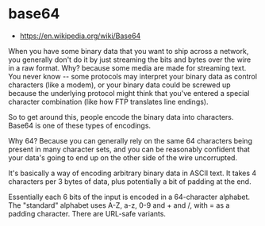 # base64

- https://en.wikipedia.org/wiki/Base64

When you have some binary data that you want to ship across a network, you generally don't do it by just streaming the bits and bytes over the wire in a raw format. Why? because some media are made for streaming text. You never know -- some protocols may interpret your binary data as control characters (like a modem), or your binary data could be screwed up because the underlying protocol might think that you've entered a special character combination (like how FTP translates line endings).

So to get around this, people encode the binary data into characters. Base64 is one of these types of encodings.

Why 64?
Because you can generally rely on the same 64 characters being present in many character sets, and you can be reasonably confident that your data's going to end up on the other side of the wire uncorrupted.

It's basically a way of encoding arbitrary binary data in ASCII text. It takes 4 characters per 3 bytes of data, plus potentially a bit of padding at the end.

Essentially each 6 bits of the input is encoded in a 64-character alphabet. The "standard" alphabet uses A-Z, a-z, 0-9 and + and /, with = as a padding character. There are URL-safe variants.

